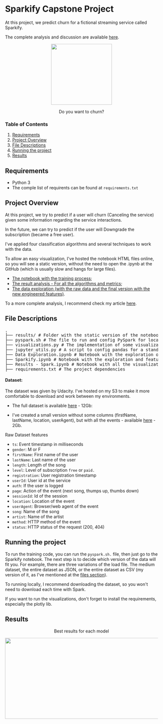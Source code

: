 # Sparkify Capstone Project

At this project, we predict churn for a fictional streaming service called Sparkify. 

The complete analysis and discussion are available [here](https://medium.com/@brunowdev/predicting-churn-with-pyspark-sparkify-capstone-project-5ad91781c491?source=friends_link&sk=26df5c31c0983f8d59f6d2939190511f).


<div align="center">
    <img src="https://brunobitencourt.com/public/images/sparkify_logo.png" width="200" height="200" />
    <p>Do you want to churn?
</p>
</div>


### Table of Contents

1. [Requirements](#requirements)
2. [Project Overview](#overview)
3. [File Descriptions](#files)
4. [Running the project](#running)
5. [Results](#results)

## Requirements <a name="requirements"></a>

- Python 3
- The comple list of requirents can be found at `requirements.txt`

## Project Overview <a name="overview"></a>

At this project, we try to predict if a user will churn (Canceling the service) given some information regarding the service interactions.

In the future, we can try to predict if the user will Downgrade the subscription (became a free user).

I've applied four classification algorithms and several techniques to work with the data. 

To allow an easy visualization, I've hosted the notebook HTML files online, so you will see a static version, without the need to open the .ipynb at the GitHub (which is usually slow and hangs for large files).

- [The notebook with the training process](https://brunobitencourt.com/data/udacity/sparkify/Sparkify.html);
- [The result analysis - For all the algorithms and metrics](https://brunobitencourt.com/data/udacity/sparkify/Results+-+Spark.html);
- [The data exploration (with the raw data and the final version with the new engineered features)](https://brunobitencourt.com/data/udacity/sparkify/Data+Exploration.html).

To a more complete analysis, I recommend check my article [here](https://medium.com/@brunowdev/predicting-churn-with-pyspark-sparkify-capstone-project-5ad91781c491?source=friends_link&sk=26df5c31c0983f8d59f6d2939190511f).


## File Descriptions <a name="files"></a>

<pre>
.
├── results/ # Folder with the static version of the notebooks - Also hosted online (See at the project overview)
├── pyspark.sh # The file to run and config PySpark for local mode
├── visualizations.py # The implementation of some visualizations on Plotly, for a more interactive heatmap (See on the data exploration notebook)
├── jupyter_utils.py # A script to config pandas for a standard view between all the notebooks
├── Data Exploration.ipynb # Notebook with the exploration of the raw data and after the feature engineering
├── Sparkify.ipynb # Notebook with the exploration and feature engineering
├── Results - Spark.ipynb # Notebook with all the visualizations related to the results of training and the GridSearch
├── requirements.txt # The project dependencies
</pre>

#### Dataset:

The dataset was given by Udacity. I've hosted on my S3 to make it more comfortable to download and work between my environments.

- The full dataset is available [here](https://brunobitencourt.com/data/udacity/sparkify/full_sparkify_event_data.json) - 12Gb:
  
- I've created a small version without some columns (firstName, lastName, location, userAgent), but with all the events - available [here](https://brunobitencourt.com/data/udacity/sparkify/sparkify_full_csv_data.csv) - 2Gb.


Raw Dataset features

- `ts`: Event timestamp in milliseconds 
- `gender`: M or F
- `firstName`: First name of the user
- `lastName`: Last name of the user
- `length`: Length of the song
- `level`: Level of subscription `free` or `paid.`
- `registration`: User registration timestamp 
- `userId`: User id at the service
- `auth`: If the user is logged
- `page`: Action of the event (next song, thumps up, thumbs down)
- `sessionId`: Id of the session
- `location`: Location of the event
- `userAgent`: Browser/web agent of the event
- `song`: Name of the song
- `artist`: Name of the artist
- `method`: HTTP method of the event
- `status`: HTTP status of the request (200, 404)


## Running the project <a name="running"></a>

To run the training code, you can run the `pyspark.sh.` file, then just go to the Sparkify notebook.
The next step is to decide which version of the data will fit you. For example, there are three variations of the load file.
The medium dataset, the entire dataset as JSON, or the entire dataset as CSV (my version of it, as I've mentioned at the [files section](#dataset)).

To running locally, I recommend downloading the dataset, so you won't need to download each time with Spark.

If you want to run the visualizations, don't forget to install the requirements, especially the plotly lib.

## Results <a name="results"></a>

<div align="center">
    <p>Best results for each model</p>
    <img src="https://s3-sa-east-1.amazonaws.com/brunobitencourt.com/data/udacity/sparkify/results_df.png" width="1694" height="266" />
</div>
